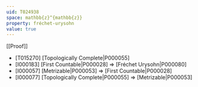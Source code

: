 ```yaml
---
uid: T024938
space: mathbb{z}^{mathbb{z}}
property: fréchet-urysohn
value: true
---
```

[[Proof]]

* [T015270] [Topologically Complete|P000055]
* [I000183] [First Countable|P000028] => [Fréchet Urysohn|P000080]
* [I000057] [Metrizable|P000053] => [First Countable|P000028]
* [I000077] [Topologically Complete|P000055] => [Metrizable|P000053]

